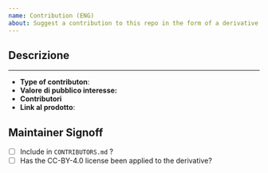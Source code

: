 ```yaml
---
name: Contribution (ENG)
about: Suggest a contribution to this repo in the form of a derivative work
---
```


<!--
Thank you for your interest in this repository.
The license under which these data are release (CC-BY-4.0) permits derivative work, with attribution.
If you would like to include your derivative work in our list of contributors, please use this template to propose it.
-->

## Descrizione

<!--
Provide a brief description of your contribution.
-->

---

- **Type of contributon**: <!-- What type of contribution would you say this is ? e.g. Analysis of the data, new visualisation, scientific product, etc. -->
- **Valore di pubblico interesse:** <!-- In your opinion, what is the public value of this contribution? -->
- **Contributori** <!-- Provide a list of people (github usernames / email addresses ) who participated to this contribution, if you would like them to be added to the CONTRIBUTORS file.-->
- **Link al prodotto**: <!-- Provide a link to the actual contribution. -->

## Maintainer Signoff

<!-- For maintainers -->

- [ ] Include in `CONTRIBUTORS.md` ?
- [ ] Has the CC-BY-4.0 license been applied to the derivative?
